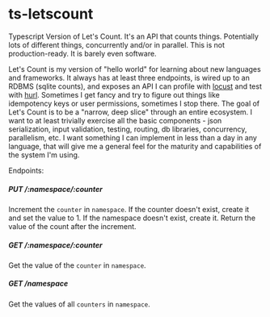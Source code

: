 # ts-letscount
Typescript Version of Let's Count. It's an API that counts things. Potentially lots of different things, concurrently and/or in parallel. This is not production-ready. It is barely even software. 

Let's Count is my version of "hello world" for learning about new languages and frameworks. It always has at least three endpoints, is wired up to an RDBMS (sqlite counts), and exposes an API I can profile with [locust](https://locust.io/) and test with [hurl](https://hurl.dev). Sometimes I get fancy and try to figure out things like idempotency keys or user permissions, sometimes I stop there. The goal of Let's Count is to be a "narrow, deep slice" through an entire ecosystem. I want to at least trivially exercise all the basic components  - json serialization, input validation, testing, routing, db libraries, concurrency, parallelism, etc. I want something I can implement in less than a day in any language, that will give me a general feel for the maturity and capabilities of the system I'm using. 

Endpoints: 

##### PUT /:namespace/:counter
Increment the `counter` in `namespace`. If the counter doesn't exist, create it and set the value to 1. If the namespace doesn't exist, create it. Return the value of the count after the increment.

##### GET /:namespace/:counter
Get the value of the `counter` in `namespace`.

##### GET /namespace
Get the values of all `counters` in `namespace`.



